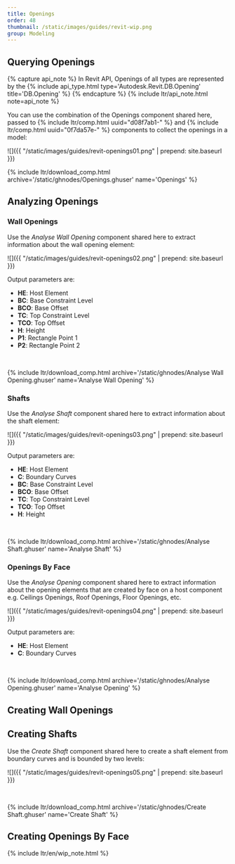 ```yaml
---
title: Openings
order: 48
thumbnail: /static/images/guides/revit-wip.png
group: Modeling
---
```


## Querying Openings

{% capture api_note %}
In Revit API, Openings of all types are represented by the {% include api_type.html type='Autodesk.Revit.DB.Opening' title='DB.Opening' %}
{% endcapture %}
{% include ltr/api_note.html note=api_note %}

You can use the combination of the Openings component shared here, passed to {% include ltr/comp.html uuid="d08f7ab1-" %} and {% include ltr/comp.html uuid="0f7da57e-" %} components to collect the openings in a model:

![]({{ "/static/images/guides/revit-openings01.png" | prepend: site.baseurl }})

{% include ltr/download_comp.html archive='/static/ghnodes/Openings.ghuser' name='Openings' %}

## Analyzing Openings

### Wall Openings

Use the *Analyse Wall Opening* component shared here to extract information about the wall opening element:

![]({{ "/static/images/guides/revit-openings02.png" | prepend: site.baseurl }})

Output parameters are:
- **HE**: Host Element
- **BC**: Base Constraint Level
- **BCO**: Base Offset
- **TC**: Top Constraint Level
- **TCO**: Top Offset
- **H**: Height
- **P1**: Rectangle Point 1
- **P2**: Rectangle Point 2

&nbsp;

{% include ltr/download_comp.html archive='/static/ghnodes/Analyse Wall Opening.ghuser' name='Analyse Wall Opening' %}

### Shafts

Use the *Analyse Shaft* component shared here to extract information about the shaft element:

![]({{ "/static/images/guides/revit-openings03.png" | prepend: site.baseurl }})

Output parameters are:
- **HE**: Host Element
- **C**: Boundary Curves
- **BC**: Base Constraint Level
- **BCO**: Base Offset
- **TC**: Top Constraint Level
- **TCO**: Top Offset
- **H**: Height

&nbsp;

{% include ltr/download_comp.html archive='/static/ghnodes/Analyse Shaft.ghuser' name='Analyse Shaft' %}

### Openings By Face

Use the *Analyse Opening* component shared here to extract information about the opening elements that are created by face on a host component e.g. Ceilings Openings, Roof Openings, Floor Openings, etc.

![]({{ "/static/images/guides/revit-openings04.png" | prepend: site.baseurl }})

Output parameters are:
- **HE**: Host Element
- **C**: Boundary Curves

&nbsp;

{% include ltr/download_comp.html archive='/static/ghnodes/Analyse Opening.ghuser' name='Analyse Opening' %}

## Creating Wall Openings

## Creating Shafts

Use the *Create Shaft* component shared here to create a shaft element from boundary curves and is bounded by two levels:

![]({{ "/static/images/guides/revit-openings05.png" | prepend: site.baseurl }})

&nbsp;

{% include ltr/download_comp.html archive='/static/ghnodes/Create Shaft.ghuser' name='Create Shaft' %}

## Creating Openings By Face

{% include ltr/en/wip_note.html %}
